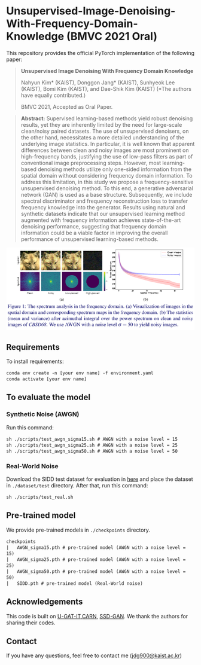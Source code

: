 # Unsupervised-Image-Denoising-With-Frequency-Domain-Knowledge (BMVC 2021 Oral)
This repository provides the official PyTorch implementation of the following paper:
>**Unsupervised Image Denoising With Frequency Domain Knowledge**
>
>Nahyun Kim* (KAIST), Donggon Jang* (KAIST), Sunhyeok Lee (KAIST), Bomi Kim (KAIST), and Dae-Shik Kim (KAIST) (*The authors have equally contributed.)
>
>BMVC 2021, Accepted as Oral Paper.

>**Abstract:** Supervised learning-based methods yield robust denoising results, yet they are inherently limited by the need for large-scale clean/noisy paired datasets. The use of unsupervised denoisers, on the other hand, necessitates a more detailed understanding of the underlying image statistics. In particular, it is well known that apparent differences between clean and noisy images are most prominent on high-frequency bands, justifying the use of low-pass filters as part of conventional image preprocessing steps. However, most learning-based denoising methods utilize only one-sided information from the spatial domain without considering frequency domain information. To address this limitation, in this study we propose a frequency-sensitive unsupervised denoising method. To this end,  a generative adversarial network (GAN) is used as a base structure. Subsequently, we include spectral discriminator and frequency reconstruction loss to transfer frequency knowledge into the generator. Results using natural and synthetic datasets indicate that our unsupervised learning method augmented with frequency information achieves state-of-the-art denoising performance, suggesting that frequency domain information could be a viable factor in improving the overall performance of unsupervised learning-based methods.

<p align="center">
    <img src="./figure/figure1.PNG">
</p>

## Requirements
To install requirements:

```setup
conda env create -n [your env name] -f environment.yaml
conda activate [your env name]
```

## To evaluate the model
### Synthetic Noise (AWGN)
Run this command:
```
sh ./scripts/test_awgn_sigma15.sh # AWGN with a noise level = 15
sh ./scripts/test_awgn_sigma25.sh # AWGN with a noise level = 25
sh ./scripts/test_awgn_sigma50.sh # AWGN with a noise level = 50
```

### Real-World Noise
Download the SIDD test dataset for evaluation in [here](https://drive.google.com/drive/folders/1lNet_6YH-sAG3nkR1zb2EKSiFmek7ywQ?usp=sharing) and place the dataset in `./dataset/test` directory.
After that, run this command:
```
sh ./scripts/test_real.sh
```

## Pre-trained model
We provide pre-trained models in `./checkpoints` directory.
```
checkpoints
|   AWGN_sigma15.pth # pre-trained model (AWGN with a noise level = 15)
|   AWGN_sigma25.pth # pre-trained model (AWGN with a noise level = 25)
|   AWGN_sigma50.pth # pre-trained model (AWGN with a noise level = 50)
|   SIDD.pth # pre-trained model (Real-World noise)
```

## Acknowledgements
This code is built on [U-GAT-IT](https://github.com/znxlwm/UGATIT-pytorch),[CARN](https://github.com/nmhkahn/CARN-pytorch), [SSD-GAN](https://github.com/cyq373/SSD-GAN). We thank the authors for sharing their codes.


## Contact
If you have any questions, feel free to contact me (jdg900@kaist.ac.kr)